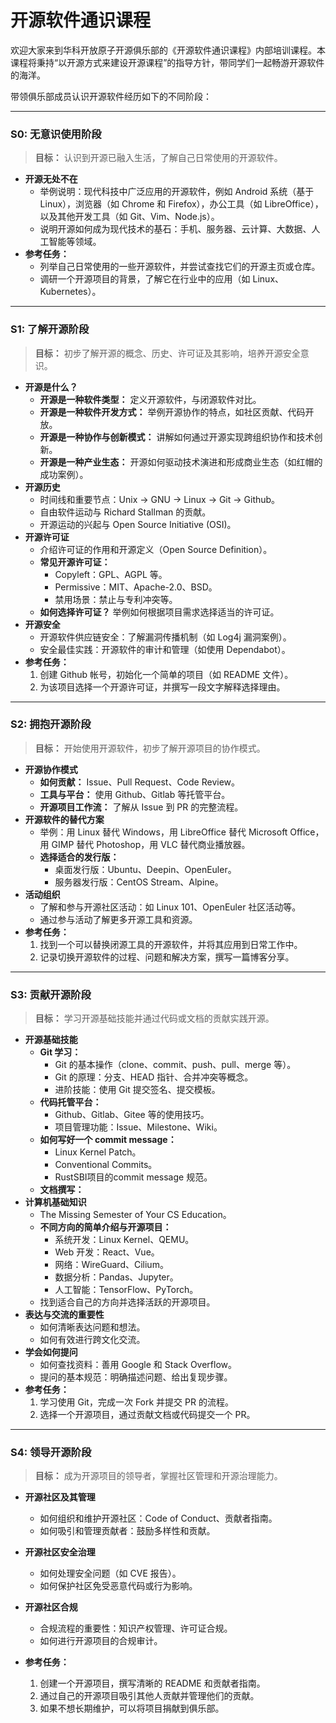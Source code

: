 # 开源软件通识课程

欢迎大家来到华科开放原子开源俱乐部的《开源软件通识课程》内部培训课程。本课程将秉持“以开源方式来建设开源课程”的指导方针，带同学们一起畅游开源软件的海洋。

带领俱乐部成员认识开源软件经历如下的不同阶段：

---

### **S0: 无意识使用阶段**

> **目标：** 认识到开源已融入生活，了解自己日常使用的开源软件。

* **开源无处不在**
  * 举例说明：现代科技中广泛应用的开源软件，例如 Android 系统（基于 Linux），浏览器（如 Chrome 和 Firefox），办公工具（如 LibreOffice），以及其他开发工具（如 Git、Vim、Node.js）。
  * 说明开源如何成为现代技术的基石：手机、服务器、云计算、大数据、人工智能等领域。
* **参考任务：**
  * 列举自己日常使用的一些开源软件，并尝试查找它们的开源主页或仓库。
  * 调研一个开源项目的背景，了解它在行业中的应用（如 Linux、Kubernetes）。

---

### **S1: 了解开源阶段**

> **目标：** 初步了解开源的概念、历史、许可证及其影响，培养开源安全意识。

* **开源是什么？**
  * **开源是一种软件类型：** 定义开源软件，与闭源软件对比。
  * **开源是一种软件开发方式：** 举例开源协作的特点，如社区贡献、代码开放。
  * **开源是一种协作与创新模式：** 讲解如何通过开源实现跨组织协作和技术创新。
  * **开源是一种产业生态：** 开源如何驱动技术演进和形成商业生态（如红帽的成功案例）。
* **开源历史**
  * 时间线和重要节点：Unix -> GNU -> Linux -> Git -> Github。
  * 自由软件运动与 Richard Stallman 的贡献。
  * 开源运动的兴起与 Open Source Initiative (OSI)。
* **开源许可证**
  * 介绍许可证的作用和开源定义（Open Source Definition）。
  * **常见开源许可证：**
    * Copyleft：GPL、AGPL 等。
    * Permissive：MIT、Apache-2.0、BSD。
    * 禁用场景：禁止与专利冲突等。
  * **如何选择许可证？** 举例如何根据项目需求选择适当的许可证。
* **开源安全**
  * 开源软件供应链安全：了解漏洞传播机制（如 Log4j 漏洞案例）。
  * 安全最佳实践：开源软件的审计和管理（如使用 Dependabot）。
* **参考任务：**
  1. 创建 Github 帐号，初始化一个简单的项目（如 README 文件）。
  2. 为该项目选择一个开源许可证，并撰写一段文字解释选择理由。

---

### **S2: 拥抱开源阶段**

> **目标：** 开始使用开源软件，初步了解开源项目的协作模式。

* **开源协作模式**
  * **如何贡献：** Issue、Pull Request、Code Review。
  * **工具与平台：** 使用 Github、Gitlab 等托管平台。
  * **开源项目工作流：** 了解从 Issue 到 PR 的完整流程。
* **开源软件的替代方案**
  * 举例：用 Linux 替代 Windows，用 LibreOffice 替代 Microsoft Office，用 GIMP 替代 Photoshop，用 VLC 替代商业播放器。
  * **选择适合的发行版：**
    * 桌面发行版：Ubuntu、Deepin、OpenEuler。
    * 服务器发行版：CentOS Stream、Alpine。
* **活动组织**
  * 了解和参与开源社区活动：如 Linux 101、OpenEuler 社区活动等。
  * 通过参与活动了解更多开源工具和资源。
* **参考任务：**
  1. 找到一个可以替换闭源工具的开源软件，并将其应用到日常工作中。
  2. 记录切换开源软件的过程、问题和解决方案，撰写一篇博客分享。

---

### **S3: 贡献开源阶段**

> **目标：** 学习开源基础技能并通过代码或文档的贡献实践开源。

* **开源基础技能**
  * **Git 学习：**
    * Git 的基本操作（clone、commit、push、pull、merge 等）。
    * Git 的原理：分支、HEAD 指针、合并冲突等概念。
    * 进阶技能：使用 Git 提交签名、提交模板。
  * **代码托管平台：**
    * Github、Gitlab、Gitee 等的使用技巧。
    * 项目管理功能：Issue、Milestone、Wiki。
  * **如何写好一个 commit message：**
    * Linux Kernel Patch。
    * Conventional Commits。
    * RustSBI项目的commit message 规范。
  * **文档撰写：**
* **计算机基础知识**
  * The Missing Semester of Your CS Education。
  * **不同方向的简单介绍与开源项目：**
    * 系统开发：Linux Kernel、QEMU。
    * Web 开发：React、Vue。
    * 网络：WireGuard、Cilium。
    * 数据分析：Pandas、Jupyter。
    * 人工智能：TensorFlow、PyTorch。
  * 找到适合自己的方向并选择活跃的开源项目。
* **表达与交流的重要性**
  * 如何清晰表达问题和想法。
  * 如何有效进行跨文化交流。
* **学会如何提问**
  * 如何查找资料：善用 Google 和 Stack Overflow。
  * 提问的基本规范：明确描述问题、给出复现步骤。
* **参考任务：**
  1. 学习使用 Git，完成一次 Fork 并提交 PR 的流程。
  2. 选择一个开源项目，通过贡献文档或代码提交一个 PR。

---

### **S4: 领导开源阶段**

> **目标：** 成为开源项目的领导者，掌握社区管理和开源治理能力。

* **开源社区及其管理**

  * 如何组织和维护开源社区：Code of Conduct、贡献者指南。
  * 如何吸引和管理贡献者：鼓励多样性和贡献。
* **开源社区安全治理**

  * 如何处理安全问题（如 CVE 报告）。
  * 如何保护社区免受恶意代码或行为影响。
* **开源社区合规**

  * 合规流程的重要性：知识产权管理、许可证合规。
  * 如何进行开源项目的合规审计。
* **参考任务：**

  1. 创建一个开源项目，撰写清晰的 README 和贡献者指南。
  2. 通过自己的开源项目吸引其他人贡献并管理他们的贡献。
  3. 如果不想长期维护，可以将项目捐献到俱乐部。
